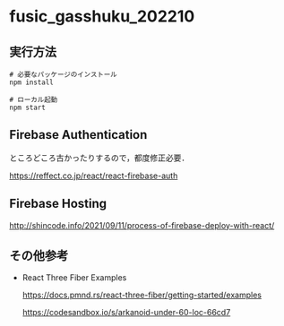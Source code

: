 # fusic_gasshuku_202210

## 実行方法

```
# 必要なパッケージのインストール
npm install

# ローカル起動
npm start
```

## Firebase Authentication

ところどころ古かったりするので，都度修正必要．

https://reffect.co.jp/react/react-firebase-auth

## Firebase Hosting

http://shincode.info/2021/09/11/process-of-firebase-deploy-with-react/

## その他参考

- React Three Fiber Examples

  https://docs.pmnd.rs/react-three-fiber/getting-started/examples

  https://codesandbox.io/s/arkanoid-under-60-loc-66cd7
